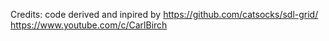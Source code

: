 Credits: code derived and inpired by
https://github.com/catsocks/sdl-grid/
https://www.youtube.com/c/CarlBirch


